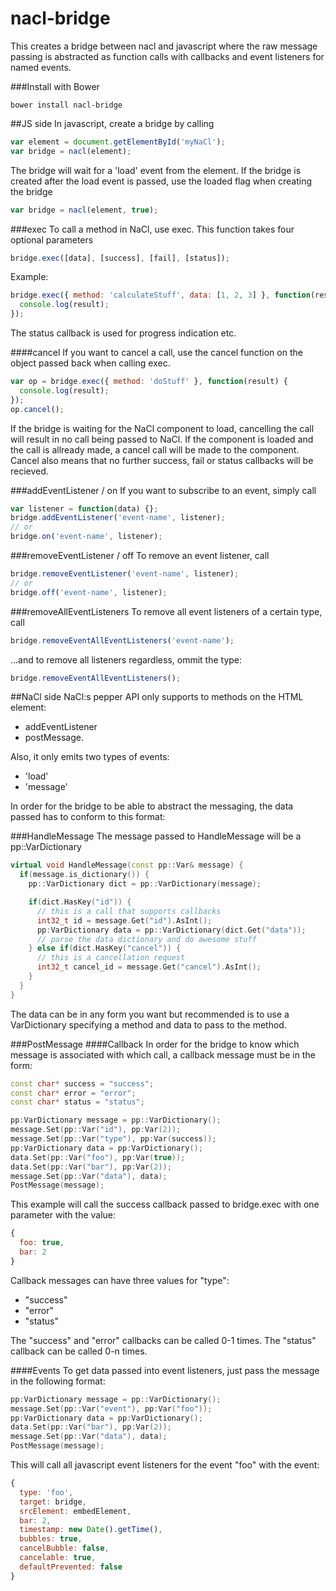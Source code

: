 nacl-bridge
===========

This creates a bridge between nacl and javascript where the raw message passing
is abstracted as function calls with callbacks and event listeners for named events.

###Install with Bower

    bower install nacl-bridge

##JS side
In javascript, create a bridge by calling

```javascript
var element = document.getElementById('myNaCl');
var bridge = nacl(element);
```

The bridge will wait for a 'load' event from the element. If the bridge is created
after the load event is passed, use the loaded flag when creating the bridge

```javascript
var bridge = nacl(element, true);
```

###exec
To call a method in NaCl, use exec. This function takes four optional parameters

```javascript
bridge.exec([data], [success], [fail], [status]);
```

Example:

```javascript
bridge.exec({ method: 'calculateStuff', data: [1, 2, 3] }, function(result) {
  console.log(result);
});
```

The status callback is used for progress indication etc.

####cancel
If you want to cancel a call, use the cancel function on the object passed back when
calling exec.

```javascript
var op = bridge.exec({ method: 'doStuff' }, function(result) {
  console.log(result);
});
op.cancel();
```

If the bridge is waiting for the NaCl component to load, cancelling the call will
result in no call being passed to NaCl. If the component is loaded and the call is
allready made, a cancel call will be made to the component. Cancel also means that
no further success, fail or status callbacks will be recieved.

###addEventListener / on
If you want to subscribe to an event, simply call

```javascript
var listener = function(data) {};
bridge.addEventListener('event-name', listener);
// or
bridge.on('event-name', listener);
```

###removeEventListener / off
To remove an event listener, call

```javascript
bridge.removeEventListener('event-name', listener);
// or
bridge.off('event-name', listener);
```

###removeAllEventListeners
To remove all event listeners of a certain type, call

```javascript
bridge.removeEventAllEventListeners('event-name');
```

...and to remove all listeners regardless, ommit the type:

```javascript
bridge.removeEventAllEventListeners();
```

##NaCl side
NaCl:s pepper API only supports to methods on the HTML element:

* addEventListener
* postMessage.

Also, it only emits two types of events:
* 'load'
* 'message'

In order for the bridge to be able to abstract the messaging, the data passed has
to conform to this format:

###HandleMessage
The message passed to HandleMessage will be a pp::VarDictionary

```c++
virtual void HandleMessage(const pp::Var& message) {
  if(message.is_dictionary()) {
    pp::VarDictionary dict = pp::VarDictionary(message);

    if(dict.HasKey("id")) {
      // this is a call that supports callbacks
      int32_t id = message.Get("id").AsInt();
      pp:VarDictionary data = pp::VarDictionary(dict.Get("data"));
      // parse the data dictionary and do awesome stuff
    } else if(dict.HasKey("cancel")) {
      // this is a cancellation request
      int32_t cancel_id = message.Get("cancel").AsInt();
    }
  }
}
```

The data can be in any form you want but recommended is to use a VarDictionary
specifying a method and data to pass to the method.

###PostMessage
####Callback
In order for the bridge to know which message is associated with which call, a callback
message must be in the form:

```c++
const char* success = "success";
const char* error = "error";
const char* status = "status";

pp:VarDictionary message = pp::VarDictionary();
message.Set(pp::Var("id"), pp:Var(2));
message.Set(pp::Var("type"), pp:Var(success));
pp:VarDictionary data = pp:VarDictionary();
data.Set(pp::Var("foo"), pp:Var(true));
data.Set(pp::Var("bar"), pp:Var(2));
message.Set(pp::Var("data"), data);
PostMessage(message);
```

This example will call the success callback passed to bridge.exec with one parameter
with the value:

```javascript
{
  foo: true,
  bar: 2
}
```

Callback messages can have three values for "type":

* "success"
* "error"
* "status"

The "success" and "error" callbacks can be called 0-1 times. The "status" callback can
be called 0-n times.

####Events
To get data passed into event listeners, just pass the message in the following format:

```c++
pp:VarDictionary message = pp::VarDictionary();
message.Set(pp::Var("event"), pp:Var("foo"));
pp:VarDictionary data = pp:VarDictionary();
data.Set(pp::Var("bar"), pp:Var(2));
message.Set(pp::Var("data"), data);
PostMessage(message);
```

This will call all javascript event listeners for the event "foo" with the event:

```JavaScript
{
  type: 'foo',
  target: bridge,
  srcElement: embedElement,
  bar: 2,
  timestamp: new Date().getTime(),
  bubbles: true,
  cancelBubble: false,
  cancelable: true,
  defaultPrevented: false
}
```


